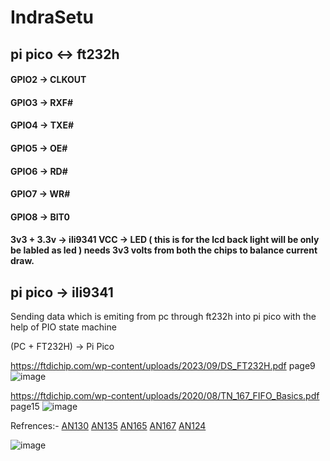 # IndraSetu
## pi pico <-> ft232h
#### GPIO2 -> CLKOUT
#### GPIO3 -> RXF#
#### GPIO4 -> TXE#

#### GPIO5 -> OE#
#### GPIO6 -> RD#
#### GPIO7 -> WR#

#### GPIO8 -> BIT0

#### 3v3  + 3.3v -> ili9341 VCC -> LED ( this is for the lcd back light will be only be labled as led ) needs 3v3 volts from both the chips to balance current draw.

## pi pico -> ili9341 


Sending data which is emiting from pc through ft232h into pi pico with the help of PIO state machine

(PC + FT232H) -> Pi Pico

https://ftdichip.com/wp-content/uploads/2023/09/DS_FT232H.pdf page9
![image](https://github.com/user-attachments/assets/8218383e-ef5a-4f15-b0bc-0f2af2ca4632)

https://ftdichip.com/wp-content/uploads/2020/08/TN_167_FIFO_Basics.pdf page15
![image](https://github.com/user-attachments/assets/0eba0862-4f97-4fa5-8e6f-982e1e37b466)

Refrences:-
[AN130](https://ftdichip.com/wp-content/uploads/2020/08/AN_130_FT2232H_Used_In_FT245-Synchronous-FIFO-Mode.pdf)
[AN135](https://www.ftdichip.com/Documents/AppNotes/AN_135_MPSSE_Basics.pdf)
[AN165](https://www.ftdichip.com/Documents/AppNotes/AN_165_Establishing_Synchronous_245_FIFO_Communications_using_a_Morph-IC-II.pdf)
[AN167](https://ftdichip.com/wp-content/uploads/2020/08/TN_167_FIFO_Basics.pdf)
[AN124](https://www.ftdichip.cn/Support/Documents/AppNotes/oldAN_124_User_Guide_For_FT_PROG.pdf)

![image](https://github.com/user-attachments/assets/4f92f040-8070-4615-b037-61b5e1fad24e)

